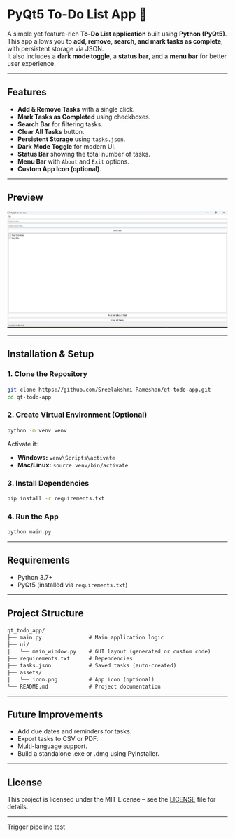 # PyQt5 To-Do List App 📝

A simple yet feature-rich **To-Do List application** built using **Python (PyQt5)**.  
This app allows you to **add, remove, search, and mark tasks as complete**, with persistent storage via JSON.  
It also includes a **dark mode toggle**, a **status bar**, and a **menu bar** for better user experience.

---

## **Features**
- **Add & Remove Tasks** with a single click.
- **Mark Tasks as Completed** using checkboxes.
- **Search Bar** for filtering tasks.
- **Clear All Tasks** button.
- **Persistent Storage** using `tasks.json`.
- **Dark Mode Toggle** for modern UI.
- **Status Bar** showing the total number of tasks.
- **Menu Bar** with `About` and `Exit` options.
- **Custom App Icon (optional)**.

---

## **Preview**
![App Screenshot](assets/project_screenshot.png)

---

## **Installation & Setup**

### **1. Clone the Repository**
```bash
git clone https://github.com/Sreelakshmi-Rameshan/qt-todo-app.git
cd qt-todo-app
```

### **2. Create Virtual Environment (Optional)**
```bash
python -m venv venv
```
Activate it:
- **Windows:** `venv\Scripts\activate`
- **Mac/Linux:** `source venv/bin/activate`

### **3. Install Dependencies**
```bash
pip install -r requirements.txt
```

### **4. Run the App**
```bash
python main.py
```

---

## **Requirements**
- Python 3.7+
- PyQt5 (installed via `requirements.txt`)

---

## **Project Structure**
```
qt_todo_app/
├── main.py               # Main application logic
├── ui/
│   └── main_window.py    # GUI layout (generated or custom code)
├── requirements.txt      # Dependencies
├── tasks.json            # Saved tasks (auto-created)
├── assets/
│   └── icon.png          # App icon (optional)
└── README.md             # Project documentation
```

---

## **Future Improvements**
- Add due dates and reminders for tasks.
- Export tasks to CSV or PDF.
- Multi-language support.
- Build a standalone .exe or .dmg using PyInstaller.

---

## **License**
This project is licensed under the MIT License – see the [LICENSE](LICENSE) file for details.

---
T r i g g e r   p i p e l i n e   t e s t 
 
 